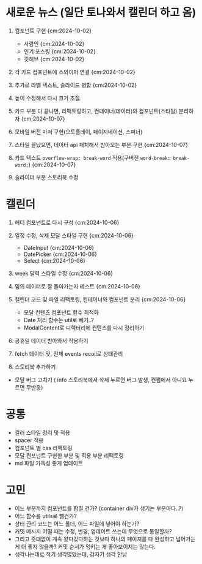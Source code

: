 # 새로운 뉴스 (일단 토나와서 캘린더 하고 옴)

1.  컴포넌트 구현 {cm:2024-10-02}

    - 사람인 {cm:2024-10-02}
    - 인기 포스팅 {cm:2024-10-02}
    - 깃허브 {cm:2024-10-02}

2.  각 카드 컴포넌트에 스와이퍼 연결 {cm:2024-10-02}

3.  추가로 라벨 텍스트, 슬라이드 병합 {cm:2024-10-02}

4.  높이 수정해서 다시 크기 조절

5.  카드 부분 다 끝나면, 리팩토링하고, 컨테이너(데이터)와 컴포넌트(스타일) 분리하자 {cm:2024-10-07}

6.  모바일 버전 마저 구현(오토플레이, 페이지네이션, 스피너)

7.  스타일 끝났으면, 데이터 api 패치해서 받아오는 부분 구현 {cm:2024-10-07}

8.  카드 텍스트 `overflow-wrap: break-word` 적용(구버전 `word-break: break-word;`) {cm:2024-10-07}

9.  슬라이더 부분 스토리북 수정

# 캘린더

1. 헤더 컴포넌트로 다시 구성 {cm:2024-10-06}

2. 일정 수정, 삭제 모달 스타일 구현 {cm:2024-10-06}

   - DateInput {cm:2024-10-06}
   - DatePicker {cm:2024-10-06}
   - Select {cm:2024-10-06}

3. week 달력 스타일 수정 {cm:2024-10-06}

4. 임의 데이터로 잘 돌아가는지 테스트 {cm:2024-10-06}

5. 캘린더 코드 및 파일 리팩토링, 컨테이너와 컴포넌트 분리 {cm:2024-10-06}

   - 모달 컨텐츠 컴포넌트 함수 최적화
   - Date 처리 함수는 util로 빼기..?
   - ModalContent로 디렉터리에 컨텐츠를 다시 정리하기

6. 공휴일 데이터 받아와서 적용하기

7. fetch 데이터 및, 전체 events recoil로 상태관리

8. 스토리북 추가하기

- 모달 버그 고치기 ( info 스토리북에서 삭제 누르면 버그 발생, 컨펌에서 아니요 누르면 무반응)

# 공통

- 컬러 스타일 정리 및 적용
- spacer 적용
- 컴포넌트 별 css 리팩토링
- 모달 컨포넌트 구현한 부분 및 적용 부분 리팩토링
- md 파일 가독성 좋게 업데이트

# 고민

- 어느 부분까지 컴포넌트를 합칠 건가? (container div가 생기는 부분마다..?)
- 어느 함수를 utils로 뺄건가?
- 상태 관리 코드는 어느 폴더, 어느 파일에 넣어야 하는가?
- 커밋 메시지 어떨 때는 수정, 변경, 업데이트 쓰는데 무엇으로 통일할까?
- 그리고 줏대없이 계속 왔다갔다하는 것보다 하나의 페이지를 다 완성하고 넘어가는 게 더 좋지 않을까? 커밋 순서가 엉키는 게 좋아보이지는 않는다.
- 생각나는데로 적기 생각많았는데, 갑자기 생각 안남
